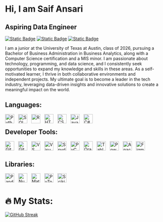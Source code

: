 

<h1 align = "left">Hi, I am Saif Ansari</h1>
<h2 align = "left">Aspiring Data Engineer</h2>

[![Static Badge](https://img.shields.io/badge/Resume-Resume?style=for-the-badge&logo=GoogleDrive&logoColor=white&color=red)](https://drive.google.com/file/d/18EPpxPxrw8zYtBFy4DggvPmui7ePUHtn/view)
[![Static Badge](https://img.shields.io/badge/LinkedIn-LinkedIn?style=for-the-badge&logo=LinkedIn&logoColor=white&color=blue)](https://www.linkedin.com/in/saifansari1)
[![Static Badge](https://img.shields.io/badge/Email-mail?style=for-the-badge&logo=Minutemailer&logoColor=white&color=grey)
](mailto:saif.ansari9223@gmail.com)


<p>I am a junior at the University of Texas at Austin, class of 2026, pursuing a Bachelor of Business Administration in Business Analytics, along with a Computer Science certification and a MIS minor. I am passionate about technology, programming, and data science, and I consistently seek opportunities to expand my knowledge and skills in these areas. As a self-motivated learner, I thrive in both collaborative environments and independent projects. My ultimate goal is to become a leader in the tech industry, leveraging data-driven insights and innovative solutions to create a meaningful impact on the world.</p>


<h2>Languages:</h2>
<img align="left" alt="Python" width="30px" style="padding-right:10px;" src="https://cdn.jsdelivr.net/gh/devicons/devicon/icons/python/python-original.svg" />
<img align="left" alt="SQL" width="30px" style="padding-right:10px;"src="https://cdn.jsdelivr.net/gh/devicons/devicon@latest/icons/sqldeveloper/sqldeveloper-original.svg" />
<img align="left" alt="R" width="30px" style="padding-right:10px;" src="https://cdn.jsdelivr.net/gh/devicons/devicon/icons/r/r-original.svg" />
<img align="left" alt="HTML" width="30px" style="padding-right:10px;" src="https://cdn.jsdelivr.net/gh/devicons/devicon/icons/html5/html5-plain-wordmark.svg" />
<img align="left" alt="CSS" width="30px" style="padding-right:10px;" src="https://cdn.jsdelivr.net/gh/devicons/devicon/icons/css3/css3-plain-wordmark.svg" />
<img align="left" alt="JavaScript" width="30px" style="padding-right:10px;" src="https://cdn.jsdelivr.net/gh/devicons/devicon/icons/javascript/javascript-original.svg" />
<img align="left" alt="C#" width="30px" style="padding-right:10px;" src="https://cdn.jsdelivr.net/gh/devicons/devicon/icons/csharp/csharp-original.svg" />


<br>

<h2>Developer Tools:</h2>
<img align="left" alt="Git" width="30px" style="padding-right:10px;" src="https://cdn.jsdelivr.net/gh/devicons/devicon/icons/git/git-original.svg" />
<img align="left" alt="GitHub" width="30px" style="padding-right:10px;" src="https://cdn.jsdelivr.net/gh/devicons/devicon/icons/github/github-original.svg" />
<img align="left" alt="VS Code" width="30px" style="padding-right:10px;" src="https://cdn.jsdelivr.net/gh/devicons/devicon/icons/vscode/vscode-original.svg" />
<img align="left" alt="Visual Studio" width="30px" style="padding-right:10px;" src="https://cdn.jsdelivr.net/gh/devicons/devicon/icons/visualstudio/visualstudio-plain.svg" />
<img align="left" alt="Spyder" width="30px" style="padding-right:10px;" src="https://cdn.jsdelivr.net/gh/devicons/devicon/icons/spyder/spyder-original.svg" />
<img align="left" alt="PyCharm" width="30px" style="padding-right:10px;" src="https://cdn.jsdelivr.net/gh/devicons/devicon/icons/pycharm/pycharm-original.svg" />
<img align="left" alt="OracleSQL" width="30px" style="padding-right:10px;" src="https://cdn.jsdelivr.net/gh/devicons/devicon/icons/oracle/oracle-original.svg" />
<img align="left" alt="Tableau" width="30px" style="padding-right:10px;" src="https://upload.wikimedia.org/wikipedia/commons/4/4b/Tableau_Logo.png" />
<img align="left" alt="Power BI" width="30px" style="padding-right:10px;" src="https://upload.wikimedia.org/wikipedia/commons/c/cf/New_Power_BI_Logo.svg" />
<img align="left" alt="Anaconda" width="30px" style="padding-right:10px;" src="https://cdn.jsdelivr.net/gh/devicons/devicon@latest/icons/anaconda/anaconda-original.svg" />
<img align="left" alt="Figma" width="30px" style="padding-right:10px;" src="https://cdn.jsdelivr.net/gh/devicons/devicon/icons/figma/figma-original.svg" />

<br>

<br>


<h2>Libraries:</h2>
<img align="left" alt="Pandas" width="30px" style="padding-right:10px;" src="https://cdn.jsdelivr.net/gh/devicons/devicon/icons/pandas/pandas-original.svg" />
<img align="left" alt="NumPy" width="30px" style="padding-right:10px;" src="https://cdn.jsdelivr.net/gh/devicons/devicon/icons/numpy/numpy-original.svg" />
<img align="left" alt="Matplotlib" width="30px" style="padding-right:10px;" src="https://upload.wikimedia.org/wikipedia/commons/8/84/Matplotlib_icon.svg" />
<img align="left" alt="PyTorch" width="30px" style="padding-right:10px;" src="https://cdn.jsdelivr.net/gh/devicons/devicon/icons/pytorch/pytorch-original.svg" />
<img align="left" alt="Scikit-learn" width="30px" style="padding-right:10px;" src="https://upload.wikimedia.org/wikipedia/commons/0/05/Scikit_learn_logo_small.svg" />


<br>





<br>


### <h1 align = "left">:fire: My Stats:</h1>
<div align="left">
  
[![GitHub Streak](https://streak-stats.demolab.com?user=saifa18&theme=highcontrast)](https://git.io/streak-stats)


</div>
